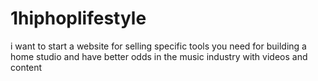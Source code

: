 # 1hiphoplifestyle
i want to start a website for selling specific tools you need for building a home studio and have better odds in the music industry with videos and content
